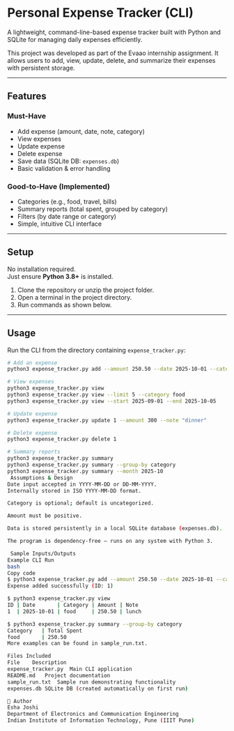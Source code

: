# Personal Expense Tracker (CLI)

A lightweight, command-line-based expense tracker built with Python and SQLite for managing daily expenses efficiently.

This project was developed as part of the Evaao internship assignment. It allows users to add, view, update, delete, and summarize their expenses with persistent storage.

---

## Features

### Must-Have
- Add expense (amount, date, note, category)
- View expenses
- Update expense
- Delete expense
- Save data (SQLite DB: `expenses.db`)
- Basic validation & error handling

### Good-to-Have (Implemented)
- Categories (e.g., food, travel, bills)
- Summary reports (total spent, grouped by category)
- Filters (by date range or category)
- Simple, intuitive CLI interface

---

##  Setup

No installation required.  
Just ensure **Python 3.8+** is installed.

1. Clone the repository or unzip the project folder.
2. Open a terminal in the project directory.
3. Run commands as shown below.

---

##  Usage

Run the CLI from the directory containing `expense_tracker.py`:

```bash
# Add an expense
python3 expense_tracker.py add --amount 250.50 --date 2025-10-01 --category food --note "lunch"

# View expenses
python3 expense_tracker.py view
python3 expense_tracker.py view --limit 5 --category food
python3 expense_tracker.py view --start 2025-09-01 --end 2025-10-05

# Update expense
python3 expense_tracker.py update 1 --amount 300 --note "dinner"

# Delete expense
python3 expense_tracker.py delete 1

# Summary reports
python3 expense_tracker.py summary
python3 expense_tracker.py summary --group-by category
python3 expense_tracker.py summary --month 2025-10
 Assumptions & Design
Date input accepted in YYYY-MM-DD or DD-MM-YYYY.
Internally stored in ISO YYYY-MM-DD format.

Category is optional; default is uncategorized.

Amount must be positive.

Data is stored persistently in a local SQLite database (expenses.db).

The program is dependency-free — runs on any system with Python 3.

 Sample Inputs/Outputs
Example CLI Run
bash
Copy code
$ python3 expense_tracker.py add --amount 250.50 --date 2025-10-01 --category food --note "lunch"
Expense added successfully (ID: 1)

$ python3 expense_tracker.py view
ID | Date       | Category | Amount | Note
1  | 2025-10-01 | food     | 250.50 | lunch

$ python3 expense_tracker.py summary --group-by category
Category   | Total Spent
food       | 250.50
More examples can be found in sample_run.txt.

Files Included
File	Description
expense_tracker.py	Main CLI application
README.md	Project documentation
sample_run.txt	Sample run demonstrating functionality
expenses.db	SQLite DB (created automatically on first run)

📧 Author
Esha Joshi
Department of Electronics and Communication Engineering
Indian Institute of Information Technology, Pune (IIIT Pune)
